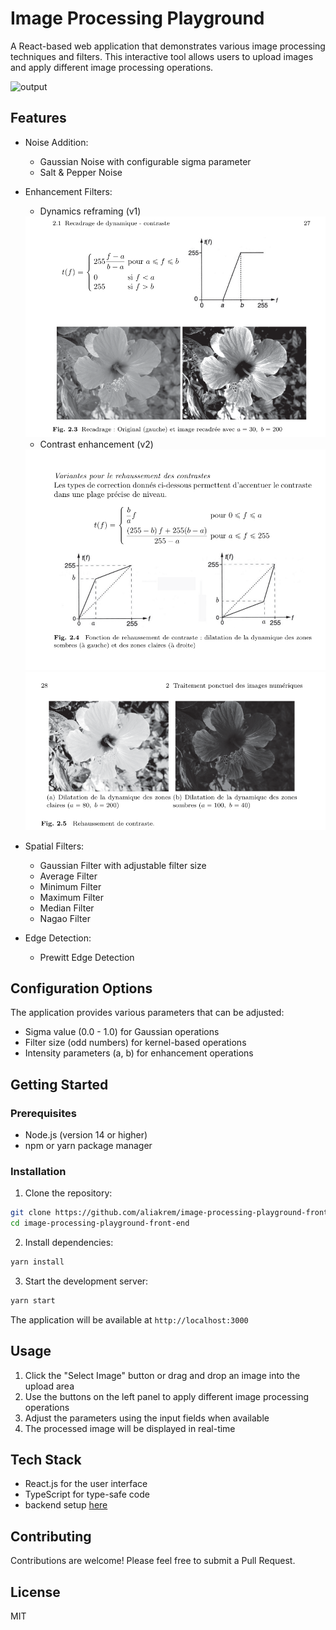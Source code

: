 # Image Processing Playground

A React-based web application that demonstrates various image processing techniques and filters. This interactive tool allows users to upload images and apply different image processing operations.


![output](https://github.com/user-attachments/assets/a06a4b46-f71a-4725-9365-b31e2755d6f7)


## Features
- Noise Addition:
  - Gaussian Noise with configurable sigma parameter
  - Salt & Pepper Noise
- Enhancement Filters:
  - Dynamics reframing (v1)

  <img src="resources/Screenshot from 2024-12-17 13-42-53.png" /> 

  - Contrast enhancement (v2)
  
  <img src="resources/Screenshot from 2024-12-17 13-43-19.png"   />
  <img src="resources/Screenshot from 2024-12-17 13-43-36.png"   />

- Spatial Filters:
  - Gaussian Filter with adjustable filter size
  - Average Filter
  - Minimum Filter
  - Maximum Filter
  - Median Filter
  - Nagao Filter
- Edge Detection:
  - Prewitt Edge Detection

## Configuration Options

The application provides various parameters that can be adjusted:
- Sigma value (0.0 - 1.0) for Gaussian operations
- Filter size (odd numbers) for kernel-based operations
- Intensity parameters (a, b) for enhancement operations

## Getting Started

### Prerequisites
- Node.js (version 14 or higher)
- npm or yarn package manager

### Installation

1. Clone the repository:
```bash
git clone https://github.com/aliakrem/image-processing-playground-front-end.git
cd image-processing-playground-front-end
```

2. Install dependencies:
```bash
yarn install
```

3. Start the development server:
```bash
yarn start
```

The application will be available at `http://localhost:3000`

## Usage

1. Click the "Select Image" button or drag and drop an image into the upload area
2. Use the buttons on the left panel to apply different image processing operations
3. Adjust the parameters using the input fields when available
4. The processed image will be displayed in real-time

## Tech Stack

- React.js for the user interface
- TypeScript for type-safe code
- backend setup  [here](https://github.com/AliAkrem/image-processing-playground-back-end)

## Contributing

Contributions are welcome! Please feel free to submit a Pull Request.

## License

MIT
